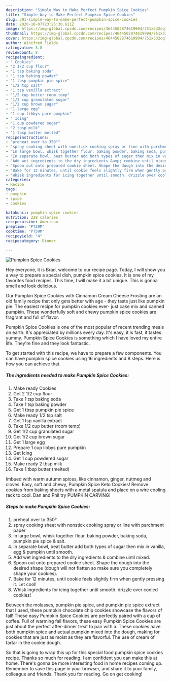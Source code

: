 ```yaml
---
description: "Simple Way to Make Perfect Pumpkin Spice Cookies"
title: "Simple Way to Make Perfect Pumpkin Spice Cookies"
slug: 391-simple-way-to-make-perfect-pumpkin-spice-cookies
date: 2020-10-07T23:25:30.621Z
image: https://img-global.cpcdn.com/recipes/4644502874619904/751x532cq70/pumpkin-spice-cookies-recipe-main-photo.jpg
thumbnail: https://img-global.cpcdn.com/recipes/4644502874619904/751x532cq70/pumpkin-spice-cookies-recipe-main-photo.jpg
cover: https://img-global.cpcdn.com/recipes/4644502874619904/751x532cq70/pumpkin-spice-cookies-recipe-main-photo.jpg
author: Winifred Fields
ratingvalue: 3.8
reviewcount: 8
recipeingredient:
- " Cookies"
- "2 1/2 cup flour"
- "1 tsp baking soda"
- "1 tsp baking powder"
- "1 tbsp pumpkin pie spice"
- "1/2 tsp salt"
- "1 tsp vanilla extract"
- "1/2 cup butter room temp"
- "1/2 cup granulated sugar"
- "1/2 cup brown sugar"
- "1 large egg"
- "1 cup libbys pure pumpkin"
- " Icing"
- "1 cup powdered sugar"
- "2 tbsp milk"
- "1 tbsp butter melted"
recipeinstructions:
- "preheat over to 350°"
- "spray cooking sheet with nonstick cooking spray or line with parchment paper"
- "In large bowl, whisk together flour, baking powder, baking soda, pumpkin pie spice &amp; salt."
- "In separate bowl, beat butter add both types of sugar then mix in vanilla, egg &amp; pumpkin until smooth."
- "Add wet ingredients to the dry ingredients &amp; combine until mixed."
- "Spoon out onto prepared cookie sheet. Shape the dough into the desired shape (dough will not flatten so make sure you completely shape your cookies)."
- "Bake for 12 minutes, until cookie feels slightly firm when gently pressing it. Let cool!"
- "Whisk ingredients for icing together until smooth. drizzle over cooled cookies!"
categories:
- Recipe
tags:
- pumpkin
- spice
- cookies

katakunci: pumpkin spice cookies 
nutrition: 228 calories
recipecuisine: American
preptime: "PT29M"
cooktime: "PT59M"
recipeyield: "4"
recipecategory: Dinner

---
```



![Pumpkin Spice Cookies](https://img-global.cpcdn.com/recipes/4644502874619904/751x532cq70/pumpkin-spice-cookies-recipe-main-photo.jpg)

Hey everyone, it is Brad, welcome to our recipe page. Today, I will show you a way to prepare a special dish, pumpkin spice cookies. It is one of my favorites food recipes. This time, I will make it a bit unique. This is gonna smell and look delicious.

Our Pumpkin Spice Cookies with Cinnamon Cream Cheese Frosting are an old family recipe that only gets better with age - they taste just like pumpkin pie. The easiest recipe for pumpkin cookies ever- just cake mix and canned pumpkin. These wonderfully soft and chewy pumpkin spice cookies are fragrant and full of flavor.

Pumpkin Spice Cookies is one of the most popular of recent trending meals on earth. It's appreciated by millions every day. It's easy, it is fast, it tastes yummy. Pumpkin Spice Cookies is something which I have loved my entire life. They're fine and they look fantastic.


To get started with this recipe, we have to prepare a few components. You can have pumpkin spice cookies using 16 ingredients and 8 steps. Here is how you can achieve that.

<!--inarticleads1-->

##### The ingredients needed to make Pumpkin Spice Cookies:

1. Make ready  Cookies
1. Get 2 1/2 cup flour
1. Take 1 tsp baking soda
1. Take 1 tsp baking powder
1. Get 1 tbsp pumpkin pie spice
1. Make ready 1/2 tsp salt
1. Get 1 tsp vanilla extract
1. Take 1/2 cup butter (room temp)
1. Get 1/2 cup granulated sugar
1. Get 1/2 cup brown sugar
1. Get 1 large egg
1. Prepare 1 cup libbys pure pumpkin
1. Get  Icing
1. Get 1 cup powdered sugar
1. Make ready 2 tbsp milk
1. Take 1 tbsp butter (melted)


Imbued with warm autumn spices, like cinnamon, ginger, nutmeg and cloves. Easy, soft and chewy, Pumpkin Spice Keto Cookies! Remove cookies from baking sheets with a metal spatula and place on a wire cooling rack to cool. Dan and Phil try PUMPKIN CARVING! 

<!--inarticleads2-->

##### Steps to make Pumpkin Spice Cookies:

1. preheat over to 350°
1. spray cooking sheet with nonstick cooking spray or line with parchment paper
1. In large bowl, whisk together flour, baking powder, baking soda, pumpkin pie spice &amp; salt.
1. In separate bowl, beat butter add both types of sugar then mix in vanilla, egg &amp; pumpkin until smooth.
1. Add wet ingredients to the dry ingredients &amp; combine until mixed.
1. Spoon out onto prepared cookie sheet. Shape the dough into the desired shape (dough will not flatten so make sure you completely shape your cookies).
1. Bake for 12 minutes, until cookie feels slightly firm when gently pressing it. Let cool!
1. Whisk ingredients for icing together until smooth. drizzle over cooled cookies!


Between the molasses, pumpkin pie spice, and pumpkin pie spice extract that I used, these pumpkin chocolate chip cookies showcase the flavors of fall! These easy Pumpkin Spice Cookies are perfectly paired with a cup of coffee. Full of warming fall flavors, these easy Pumpkin Spice Cookies are just about the perfect after-dinner treat to pair with a. These cookies have both pumpkin spice and actual pumpkin mixed into the dough, making for cookies that are just as moist as they are flavorful. The use of cream of tartar in the cookie dough. 

So that is going to wrap this up for this special food pumpkin spice cookies recipe. Thanks so much for reading. I am confident you can make this at home. There's gonna be more interesting food in home recipes coming up. Remember to save this page in your browser, and share it to your family, colleague and friends. Thank you for reading. Go on get cooking!
